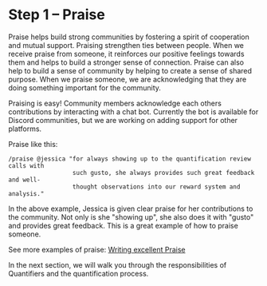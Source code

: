 # Step 1 – Praise

Praise helps build strong communities by fostering a spirit of cooperation and mutual support. Praising strengthen ties between people. When we receive praise from someone, it reinforces our positive feelings towards them and helps to build a stronger sense of connection. Praise can also help to build a sense of community by helping to create a sense of shared purpose. When we praise someone, we are acknowledging that they are doing something important for the community.

Praising is easy! Community members acknowledge each others contributions by interacting with a chat bot. Currently the bot is available for Discord communities, but we are working on adding support for other platforms.

Praise like this:

```
/praise @jessica "for always showing up to the quantification review calls with
                  such gusto, she always provides such great feedback and well-
                  thought observations into our reward system and analysis."
```

In the above example, Jessica is given clear praise for her contributions to the community. Not only is she "showing up", she also does it with "gusto" and provides great feedback. This is a great example of how to praise someone.

See more examples of praise: [Writing excellent Praise](/writing-excellent-praise)

In the next section, we will walk you through the responsibilities of Quantifiers and the quantification process.
